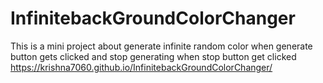 # InfinitebackGroundColorChanger
This is a mini project about generate infinite random color when generate button gets clicked  and stop generating when stop button get clicked
https://krishna7060.github.io/InfinitebackGroundColorChanger/
